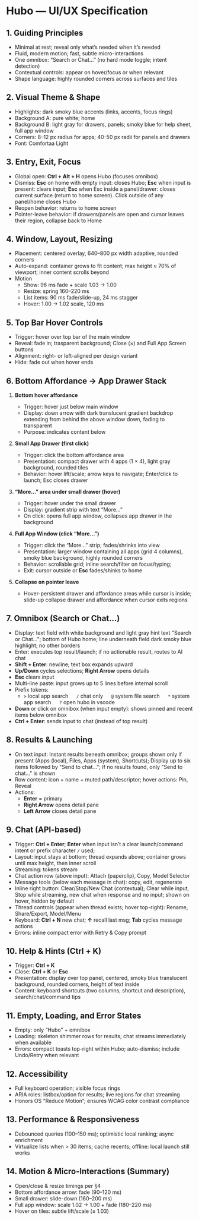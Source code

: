 # Hubo — UI/UX Specification

## 1. Guiding Principles
- Minimal at rest; reveal only what’s needed when it’s needed  
- Fluid, modern motion; fast, subtle micro-interactions  
- One omnibox: “Search or Chat…” (no hard mode toggle; intent detection)  
- Contextual controls: appear on hover/focus or when relevant 
- Shape language: highly rounded corners across surfaces and tiles  

## 2. Visual Theme & Shape 
- Highlights: dark smoky blue accents (links, accents, focus rings)  
- Background A: pure white; home
- Background B: light gray for drawers, panels; smoky blue for help sheet, full app window  
- Corners: 8–12 px radius for apps; 40-50 px radii for panels and drawers
- Font: Comfortaa Light

## 3. Entry, Exit, Focus
- Global open: **Ctrl + Alt + H** opens Hubo (focuses omnibox)  
- Dismiss: **Esc** on home with empty input: closes Hubo; **Esc** when input is present: clears input; **Esc** when Esc inside a panel/drawer: closes current surface (return to home screen). Click outside of any panel/home closes Hubo
- Reopen behavior: returns to home screen
- Pointer-leave behavior: if drawers/panels are open and cursor leaves their region, collapse back to Home  

## 4. Window, Layout, Resizing
- Placement: centered overlay, 640–800 px width adaptive, rounded corners  
- Auto-expand: container grows to fit content; max height ≈ 70% of viewport; inner content scrolls beyond  
- Motion  
  - Show: 96 ms fade + scale 1.03 → 1.00  
  - Resize: spring 160–220 ms  
  - List items: 90 ms fade/slide-up, 24 ms stagger  
  - Hover: 1.00 → 1.02 scale, 120 ms  

## 5. Top Bar Hover Controls
- Trigger: hover over top bar of the main window 
- Reveal: fade in; trasparent background; Close (×) and Full App Screen buttons  
- Alignment: right- or left-aligned per design variant
- Hide: fade out when hover ends  

## 6. Bottom Affordance → App Drawer Stack
1. **Bottom hover affordance**  
   - Trigger: hover just below main window  
   - Display: down arrow with dark translucent gradient backdrop extending from behind the above window down, fading to transparent  
   - Purpose: indicates content below  

2. **Small App Drawer (first click)**  
   - Trigger: click the bottom affordance area  
   - Presentation: compact drawer with 4 apps (1 × 4), light gray background, rounded tiles  
   - Behavior: hover lift/scale; arrow keys to navigate; Enter/click to launch; Esc closes drawer  

3. **“More…” area under small drawer (hover)**  
   - Trigger: hover under the small drawer  
   - Display: gradient strip with text “More…” 
   - On click: opens full app window, collapses app drawer in the background 

4. **Full App Window (click “More…”)**  
   - Trigger: click the “More…” strip; fades/shrinks into view
   - Presentation: larger window containing all apps (grid 4 columns), smoky blue background, highly rounded corners  
   - Behavior: scrollable grid; inline search/filter on focus/typing; 
   - Exit: cursor outside or **Esc** fades/shinks to home 

5. **Collapse on pointer leave**  
   - Hover-persistent drawer and affordance areas while cursor is inside; slide-up collapse drawer and affordance when cursor exits regions

## 7. Omnibox (Search or Chat…)
- Display: text field with white background and light gray hint text "Search or Chat…"; bottom of Hubo home; line underneath field dark smoky blue highlight; no other borders
- Enter: executes top result/launch; if no actionable result, routes to AI chat  
- **Shift + Enter**: newline; text box expands upward
- **Up/Down** cycles selections; **Right Arrow** opens details  
- **Esc** clears input  
- Multi-line paste: input grows up to 5 lines before internal scroll  
- Prefix tokens:  
  - `>` local app search   `/` chat only   `@` system file search   `*` system app search   `?` open hubo in vscode  
- **Down** or click on omnibox (when input empty): shows pinned and recent items below omnibox  
- **Ctrl + Enter**: sends input to chat (instead of top result)

## 8. Results & Launching
- On text input: Instant results beneath omnibox; groups shown only if present (Apps (local), Files, Apps (system), Shortcuts); Display up to six items followed by "Send to chat..."; If no results found, only "Send to chat..." is shown
- Row content: icon + name + muted path/descriptor; hover actions: Pin, Reveal  
- Actions:  
  - **Enter** = primary   
  - **Right Arrow** opens detail pane  
  - **Left Arrow** closes detail pane 

## 9. Chat (API-based)
- Trigger: **Ctrl + Enter**; **Enter** when input isn’t a clear launch/command intent or prefix character `/` used;   
- Layout: input stays at bottom; thread expands above; container grows until max height, then inner scroll  
- Streaming: tokens stream
- Chat action row (above input): Attach (paperclip), Copy, Model Selector
- Message tools (below each message in chat): copy, edit, regenerate
- Inline right button: Clear/Stop/New Chat (contextual); Clear while input, Stop while streaming, new chat when response and no input; shown on hover, hidden by default  
- Thread controls (appear when thread exists; hover top-right): Rename, Share/Export, Model/Menu  
- Keyboard: **Ctrl + N** new chat; **↑** recall last msg; **Tab** cycles message actions  
- Errors: inline compact error with Retry & Copy prompt   

## 10. Help & Hints (Ctrl + K)
- Trigger: **Ctrl + K**
- Close: **Ctrl + K** or **Esc**
- Presentation: display over top panel, centered, smoky blue translucent background, rounded corners, height of text inside
- Content: keyboard shortcuts (two columns, shortcut and description), search/chat/command tips

## 11. Empty, Loading, and Error States
- Empty: only “Hubo” + omnibox  
- Loading: skeleton shimmer rows for results; chat streams immediately when available  
- Errors: compact toasts top-right within Hubo; auto-dismiss; include Undo/Retry when relevant  

## 12. Accessibility
- Full keyboard operation; visible focus rings  
- ARIA roles: listbox/option for results; live regions for chat streaming  
- Honors OS “Reduce Motion”; ensures WCAG color contrast compliance  

## 13. Performance & Responsiveness
- Debounced queries (100–150 ms); optimistic local ranking; async enrichment  
- Virtualize lists when > 30 items; cache recents; offline: local launch still works  

## 14. Motion & Micro-Interactions (Summary)
- Open/close & resize timings per §4  
- Bottom affordance arrow: fade (90–120 ms)  
- Small drawer: slide-down (160–200 ms)  
- Full app window: scale 1.02 → 1.00 + fade (180–220 ms)  
- Hover on tiles: subtle lift/scale (≤ 1.03)  


